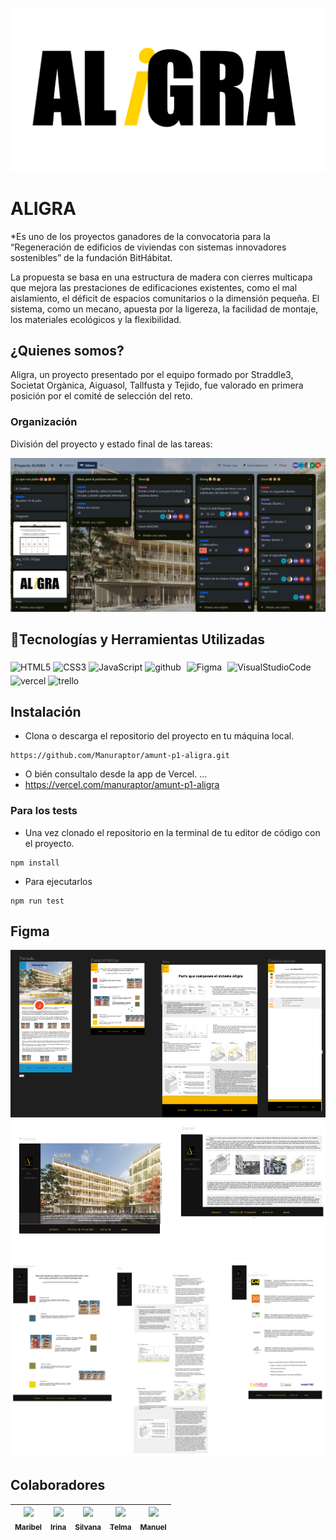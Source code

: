 ![logo de Aligra](/src/lib/imagenes/Readme/logoAligra.png)
# ALIGRA
*Es uno de los proyectos ganadores de la convocatoria  para la “Regeneración de edificios de viviendas con sistemas innovadores sostenibles” de la fundación BitHábitat.

La propuesta se basa en una estructura de madera con cierres multicapa que mejora las prestaciones de edificaciones existentes, como el mal aislamiento, el déficit de espacios comunitarios o la dimensión pequeña. El sistema, como un mecano, apuesta por la ligereza, la facilidad de montaje, los materiales ecológicos y la flexibilidad.
## ¿Quienes somos?
Aligra, un proyecto presentado por el equipo formado por Straddle3, Societat Orgànica, Aiguasol, Tallfusta y Tejido, fue valorado en primera posición por el comité de selección del reto.



### Organización
División del proyecto y estado final de las tareas:

![trello](/src/lib/imagenes/Readme/trelloreadme.jpg)


## :hammer:Tecnologías y Herramientas Utilizadas
<div align=""> 
<img src="https://profilinator.rishav.dev/skills-assets/html5-original-wordmark.svg" alt="HTML5" height="50" />  
<img src="https://profilinator.rishav.dev/skills-assets/css3-original-wordmark.svg" alt="CSS3" height="50" />  
<img src="https://profilinator.rishav.dev/skills-assets/javascript-original.svg" alt="JavaScript" height="50" />
<img src="https://cdn-icons-png.flaticon.com/512/25/25231.png" alt="github" width="50" heigth="50"/>
<img style="margin: 5px" src="https://profilinator.rishav.dev/skills-assets/figma-icon.svg" alt="Figma" height="50" />
<img src="https://upload.wikimedia.org/wikipedia/commons/thumb/9/9a/Visual_Studio_Code_1.35_icon.svg/512px-Visual_Studio_Code_1.35_icon.svg.png" alt="VisualStudioCode" height="50" />
<img src="https://images.iwantmyname.com/apps/logo_vercel.png" alt="vercel" width="50" height="50"/>
<img src="https://w7.pngwing.com/pngs/115/721/png-transparent-trello-social-icons-icon.png" alt="trello" width="50" heigth="50"/>
</div>

## Instalación

- Clona o descarga el repositorio del proyecto en tu máquina local.
```
https://github.com/Manuraptor/amunt-p1-aligra.git
```
- O bién consultalo desde la app de Vercel.
...
- https://vercel.com/manuraptor/amunt-p1-aligra

### Para los tests
- Una vez clonado el repositorio en la terminal de tu editor de código con el proyecto.
```
npm install
```
- Para ejecutarlos
```
npm run test
```
## Figma
![Imagen del diseño 1, Figma](/src/lib/imagenes/Readme/figmadise1.png)
<br>
![Imagen del diseño 2, parte 1 Figma](/src/lib/imagenes/Readme/figmadise2.png)
<br>
![Imagen del diseño 2, parte 2 Figma](src/lib/imagenes/Readme/figmadise22.png)



## Colaboradores
| [<img src="https://avatars.githubusercontent.com/u/126073882?v=4" width=150><br><sub>Maribel</sub>](https://github.com/mari19-83) | [<img src="https://avatars.githubusercontent.com/u/126028195?v=4" width=150><br><sub>Irina</sub>](https://github.com/Irina-Ichim) | [<img src="https://avatars.githubusercontent.com/u/126770692?v=4" width=150><br><sub>Silvana</sub>](https://github.com/Manuraptor) | [<img src="https://avatars.githubusercontent.com/u/126761572?v=4" width=150><br><sub>Telma</sub>](https://github.com/mgblanco10) | [<img src="https://avatars.githubusercontent.com/u/126071057?v=4" width=115><br><sub>Manuel</sub>](https://github.com/Manuraptor) | 
|:------------------------------------------------------------------------------------------------------------------------------:|:---------------------------------------------------------------------------------------------------------------------------------:|:----------------------------------------------------------------------------------------------------------------------------------:|:--------------------------------------------------------------------------------------------------------------------------------:|:---------------------------------------------------------------------------------------------------------------------------------:|







